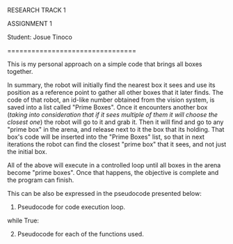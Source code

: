 RESEARCH TRACK 1

ASSIGNMENT 1

Student: Josue Tinoco

================================

This is my personal approach on a simple code that brings all boxes together.

In summary, the robot will initially find the nearest box it sees and use its position as a reference point to gather all other boxes that it later finds. The code of that robot, an id-like number obtained from the vision system, is saved into a list called "Prime Boxes". 
Once it encounters another box (*taking into consideration that if it sees multiple of them it will choose the closest one*) the robot will go to it and grab it. 
Then it will find and go to any "prime box" in the arena, and release next to it the box that its holding. That box's code will be inserted into the "Prime Boxes" list, so that in next iterations the robot can find the closest "prime box" that it sees, and not just the initial box.

All of the above will execute in a controlled loop until all boxes in the arena become "prime boxes". Once that happens, the objective is complete and the program can finish. 

This can be also be expressed in the pseudocode presented below:

1. Pseudocode for code execution loop.

while True:


2. Pseudocode for each of the functions used.